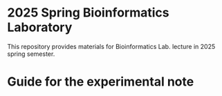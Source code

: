 # 2025 Spring Bioinformatics Laboratory
This repository provides materials for Bioinformatics Lab. lecture in 2025 spring semester.

# Guide for the experimental note
